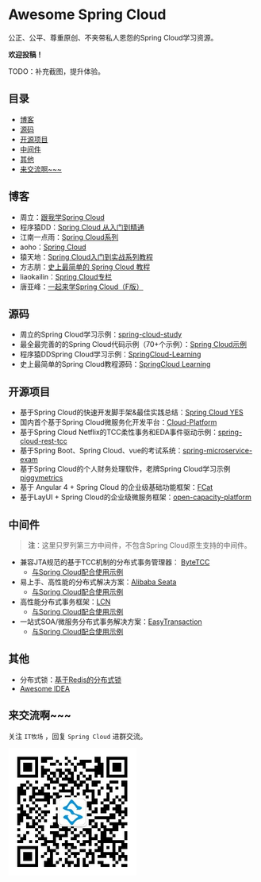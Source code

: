 # Awesome Spring Cloud

公正、公平、尊重原创、不夹带私人恩怨的Spring Cloud学习资源。

**欢迎投稿！**

TODO：补充截图，提升体验。

## 目录

* [博客](#博客)
* [源码](#源码)
* [开源项目](#开源项目)
* [中间件](#中间件)
* [其他](#其他)
* [来交流啊~~~](#来交流啊~~~)



## 博客

* 周立：[跟我学Spring Cloud](http://www.itmuch.com/spring-cloud/spring-cloud-index/)
* 程序猿DD：[Spring Cloud 从入门到精通](http://blog.didispace.com/spring-cloud-learning/)
* 江南一点雨：[Spring Cloud系列](https://wangsong.blog.csdn.net/column/info/17373)
* aoho：[Spring Cloud](http://blueskykong.com/tags/Spring-Cloud)
* 猿天地：[Spring Cloud入门到实战系列教程](http://cxytiandi.com/blog/detail/17470)
* 方志朋：[史上最简单的 Spring Cloud 教程](http://blog.csdn.net/column/details/15197.html)
* liaokailin：[Spring Cloud专栏](http://blog.csdn.net/liaokailin/article/category/6212338)
* 唐亚峰：[一起来学Spring Cloud（F版）](https://blog.battcn.com/categories/SpringCloud/)



## 源码

* 周立的Spring Cloud学习示例：[spring-cloud-study](https://github.com/eacdy/spring-cloud-study)
* 最全最完善的的Spring Cloud代码示例（70+个示例）：[Spring Cloud示例](https://github.com/itmuch/spring-cloud-docker-microservice-book-code)
* 程序猿DDSpring Cloud学习示例：[SpringCloud-Learning](https://github.com/dyc87112/SpringCloud-Learning)
* 史上最简单的Spring  Cloud教程源码：[SpringCloud Learning](https://github.com/forezp/SpringCloudLearning)



## 开源项目

* 基于Spring Cloud的快速开发脚手架&最佳实践总结：[Spring Cloud YES](http://www.github.com/eacdy/spring-cloud-yes)
* 国内首个基于Spring Cloud微服务化开发平台：[Cloud-Platform](https://gitee.com/minull/ace-security)
* 基于Spring Cloud Netflix的TCC柔性事务和EDA事件驱动示例：[spring-cloud-rest-tcc](https://github.com/prontera/spring-cloud-rest-tcc)
* 基于Spring Boot、Spring Cloud、vue的考试系统：[spring-microservice-exam](https://gitee.com/wells2333/spring-microservice-exam)
* 基于Spring Cloud的个人财务处理软件，老牌Spring Cloud学习示例 [piggymetrics](https://github.com/sqshq/piggymetrics)
* 基于 Angular 4 + Spring Cloud 的企业级基础功能框架：[FCat](https://gitee.com/xfdm/FCat)
* 基于LayUI + Spring Cloud的企业级微服务框架：[open-capacity-platform](https://gitee.com/owenwangwen/open-capacity-platform)



## 中间件

> **注**：这里只罗列第三方中间件，不包含Spring Cloud原生支持的中间件。

* 兼容JTA规范的基于TCC机制的分布式事务管理器： [ByteTCC](https://github.com/liuyangming/ByteTCC)
  * [与Spring Cloud配合使用示例](https://github.com/liuyangming/ByteTCC-sample/tree/master/springcloud-sample)
* 易上手、高性能的分布式解决方案：[Alibaba Seata](https://github.com/seata/seata)
  * [与Spring Cloud配合使用示例](https://github.com/spring-cloud-incubator/spring-cloud-alibaba/tree/master/spring-cloud-alibaba-examples/fescar-example)
* 高性能分布式事务框架：[LCN](https://github.com/codingapi/tx-lcn)
  * [与Spring Cloud配合使用示例](https://github.com/codingapi/txlcn-demo)
* 一站式SOA/微服务分布式事务解决方案：[EasyTransaction](https://github.com/QNJR-GROUP/EasyTransaction)
  * [与Spring Cloud配合使用示例](https://github.com/QNJR-GROUP/EasyTransaction/tree/master/easytrans-demo/tcc-and-fescar)



## 其他

* 分布式锁：[基于Redis的分布式锁](http://www.itmuch.com/spring-boot/global-lock/)
* [Awesome IDEA](https://github.com/eacdy/awesome-idea)



## 来交流啊~~~

关注 `IT牧场` ，回复 `Spring Cloud` 进群交流。

![IT牧场公众号](wx-mp.jpg)

